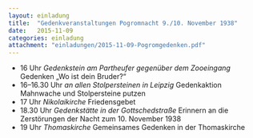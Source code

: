 ```yaml
---
layout: einladung
title:  "Gedenkveranstaltungen Pogromnacht 9./10. November 1938"
date:   2015-11-09
categories: einladung
attachment: "einladungen/2015-11-09-Pogromgedenken.pdf"
---
```

* 16 Uhr *Gedenkstein am Partheufer gegenüber dem Zooeingang* Gedenken „Wo ist dein Bruder?“
* 16–16.30 Uhr *an allen Stolpersteinen in Leipzig* Gedenkaktion Mahnwache und Stolpersteine putzen
* 17 Uhr *Nikolaikirche* Friedensgebet
* 18.30 Uhr *Gedenkstätte in der Gottschedstraße* Erinnern an die Zerstörungen der Nacht zum 10. November 1938
* 19 Uhr *Thomaskirche* Gemeinsames Gedenken in der Thomaskirche
